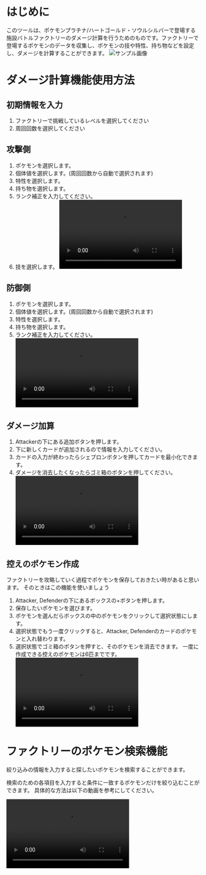 # はじめに

このツールは、ポケモンプラチナ/ハートゴールド・ソウルシルバーで登場する施設バトルファクトリーのダメージ計算を行うためのものです。ファクトリーで登場するポケモンのデータを収集し、ポケモンの技や特性、持ち物などを設定し、ダメージを計算することができます。
![サンプル画像](/images/nejiki_image.png)

# ダメージ計算機能使用方法

## 初期情報を入力

1. ファクトリーで挑戦しているレベルを選択してください
2. 周回回数を選択してください

## 攻撃側

1. ポケモンを選択します。
2. 個体値を選択します。(周回回数から自動で選択されます)
3. 特性を選択します。
4. 持ち物を選択します。
5. ランク補正を入力してください。
6. 技を選択します。
   <video src="/videos/screen-20250501-091003.mp4" controls width="320" height="180"></video>

## 防御側

1. ポケモンを選択します。
2. 個体値を選択します。(周回回数から自動で選択されます)
3. 特性を選択します。
4. 持ち物を選択します。
5. ランク補正を入力してください。
   <video src="/videos/screen-20250501-091100.mp4" controls width="320" height="180"></video>

## ダメージ加算

1. Attackerの下にある追加ボタンを押します。
2. 下に新しくカードが追加されるので情報を入力してください。
3. カードの入力が終わったらシェブロンボタンを押してカードを最小化できます。
4. ダメージを消去したくなったらゴミ箱のボタンを押してください。
   <video src="/videos/screen-20250501-091133.mp4" controls width="320" height="180"></video>

## 控えのポケモン作成

ファクトリーを攻略していく過程でポケモンを保存しておきたい時があると思います。
そのときはこの機能を使いましょう

1. Attacker, Defenderの下にあるボックスの+ボタンを押します。
2. 保存したいポケモンを選びます。
3. ポケモンを選んだらボックスの中のポケモンをクリックして選択状態にします。
4. 選択状態でもう一度クリックすると、Attacker, Defenderのカードのポケモンと入れ替わります。
5. 選択状態でゴミ箱のボタンを押すと、そのポケモンを消去できます。
   一度に作成できる控えのポケモンは6匹までです。
   <video src="/videos/screen-20250501-091215.mp4" controls width="320" height="180"></video>

# ファクトリーのポケモン検索機能

絞り込みの情報を入力すると探したいポケモンを検索することができます。

検索のための各項目を入力すると条件に一致するポケモンだけを絞り込むことができます。
具体的な方法は以下の動画を参考にしてください。

<video src="/videos/screen-20250419-120250.mp4" controls width="320" height="180"></video>
